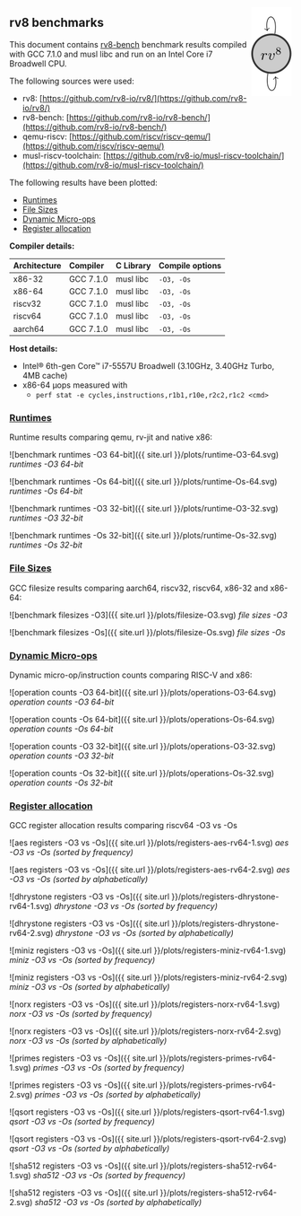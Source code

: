<a href="https://rv8.io/"><img style="float: right;" src="/images/rv8.svg"></a>

## rv8 benchmarks

This document contains [rv8-bench](https://github.com/rv8-io/rv8-bench/)
benchmark results compiled with GCC 7.1.0 and musl libc and run on an
Intel Core i7 Broadwell CPU.

The following sources were used:

- rv8: [https://github.com/rv8-io/rv8/](https://github.com/rv8-io/rv8/)
- rv8-bench: [https://github.com/rv8-io/rv8-bench/](https://github.com/rv8-io/rv8-bench/)
- qemu-riscv: [https://github.com/riscv/riscv-qemu/](https://github.com/riscv/riscv-qemu/)
- musl-riscv-toolchain: [https://github.com/rv8-io/musl-riscv-toolchain/](https://github.com/rv8-io/musl-riscv-toolchain/)

The following results have been plotted:

- [Runtimes](#runtimes)
- [File Sizes](#file-sizes)
- [Dynamic Micro-ops](#dynamic-micro-ops)
- [Register allocation](#register-allocation)

**Compiler details:**

Architecture | Compiler  | C Library | Compile options
:--          | :--       | :--       | :--
x86-32       | GCC 7.1.0 | musl libc | `-O3, -Os`
x86-64       | GCC 7.1.0 | musl libc | `-O3, -Os`
riscv32      | GCC 7.1.0 | musl libc | `-O3, -Os`
riscv64      | GCC 7.1.0 | musl libc | `-O3, -Os`
aarch64      | GCC 7.1.0 | musl libc | `-O3, -Os`

**Host details:**

- Intel® 6th-gen Core™ i7-5557U Broadwell (3.10GHz, 3.40GHz Turbo, 4MB cache)
- x86-64 μops measured with
  - `perf stat -e cycles,instructions,r1b1,r10e,r2c2,r1c2 <cmd>`

### [Runtimes](#runtimes)

Runtime results comparing qemu, rv-jit and native x86:

![benchmark runtimes -O3 64-bit]({{ site.url }}/plots/runtime-O3-64.svg)
_runtimes -O3 64-bit_

![benchmark runtimes -Os 64-bit]({{ site.url }}/plots/runtime-Os-64.svg)
_runtimes -Os 64-bit_

![benchmark runtimes -O3 32-bit]({{ site.url }}/plots/runtime-O3-32.svg)
_runtimes -O3 32-bit_

![benchmark runtimes -Os 32-bit]({{ site.url }}/plots/runtime-Os-32.svg)
_runtimes -Os 32-bit_

### [File Sizes](#file-sizes)

GCC filesize results comparing aarch64, riscv32, riscv64, x86-32 and x86-64:

![benchmark filesizes -O3]({{ site.url }}/plots/filesize-O3.svg)
_file sizes -O3_

![benchmark filesizes -Os]({{ site.url }}/plots/filesize-Os.svg)
_file sizes -Os_

### [Dynamic Micro-ops](#dynamic-micro-ops)

Dynamic micro-op/instruction counts comparing RISC-V and x86:

![operation counts -O3 64-bit]({{ site.url }}/plots/operations-O3-64.svg)
_operation counts -O3 64-bit_

![operation counts -Os 64-bit]({{ site.url }}/plots/operations-Os-64.svg)
_operation counts -Os 64-bit_

![operation counts -O3 32-bit]({{ site.url }}/plots/operations-O3-32.svg)
_operation counts -O3 32-bit_

![operation counts -Os 32-bit]({{ site.url }}/plots/operations-Os-32.svg)
_operation counts -Os 32-bit_

### [Register allocation](#register-allocation)

GCC register allocation results comparing riscv64 -O3 vs -Os

![aes registers -O3 vs -Os]({{ site.url }}/plots/registers-aes-rv64-1.svg)
_aes -O3 vs -Os (sorted by frequency)_

![aes registers -O3 vs -Os]({{ site.url }}/plots/registers-aes-rv64-2.svg)
_aes -O3 vs -Os (sorted by alphabetically)_

![dhrystone registers -O3 vs -Os]({{ site.url }}/plots/registers-dhrystone-rv64-1.svg)
_dhrystone -O3 vs -Os (sorted by frequency)_

![dhrystone registers -O3 vs -Os]({{ site.url }}/plots/registers-dhrystone-rv64-2.svg)
_dhrystone -O3 vs -Os (sorted by alphabetically)_

![miniz registers -O3 vs -Os]({{ site.url }}/plots/registers-miniz-rv64-1.svg)
_miniz -O3 vs -Os (sorted by frequency)_

![miniz registers -O3 vs -Os]({{ site.url }}/plots/registers-miniz-rv64-2.svg)
_miniz -O3 vs -Os (sorted by alphabetically)_

![norx registers -O3 vs -Os]({{ site.url }}/plots/registers-norx-rv64-1.svg)
_norx -O3 vs -Os (sorted by frequency)_

![norx registers -O3 vs -Os]({{ site.url }}/plots/registers-norx-rv64-2.svg)
_norx -O3 vs -Os (sorted by alphabetically)_

![primes registers -O3 vs -Os]({{ site.url }}/plots/registers-primes-rv64-1.svg)
_primes -O3 vs -Os (sorted by frequency)_

![primes registers -O3 vs -Os]({{ site.url }}/plots/registers-primes-rv64-2.svg)
_primes -O3 vs -Os (sorted by alphabetically)_

![qsort registers -O3 vs -Os]({{ site.url }}/plots/registers-qsort-rv64-1.svg)
_qsort -O3 vs -Os (sorted by frequency)_

![qsort registers -O3 vs -Os]({{ site.url }}/plots/registers-qsort-rv64-2.svg)
_qsort -O3 vs -Os (sorted by alphabetically)_

![sha512 registers -O3 vs -Os]({{ site.url }}/plots/registers-sha512-rv64-1.svg)
_sha512 -O3 vs -Os (sorted by frequency)_

![sha512 registers -O3 vs -Os]({{ site.url }}/plots/registers-sha512-rv64-2.svg)
_sha512 -O3 vs -Os (sorted by alphabetically)_
